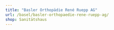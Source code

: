 ```yaml
---
title: "Basler Orthopädie René Ruepp AG"
url: /basel/basler-orthopaedie-rene-ruepp-ag/
shop: Sanitätshaus
---
```

